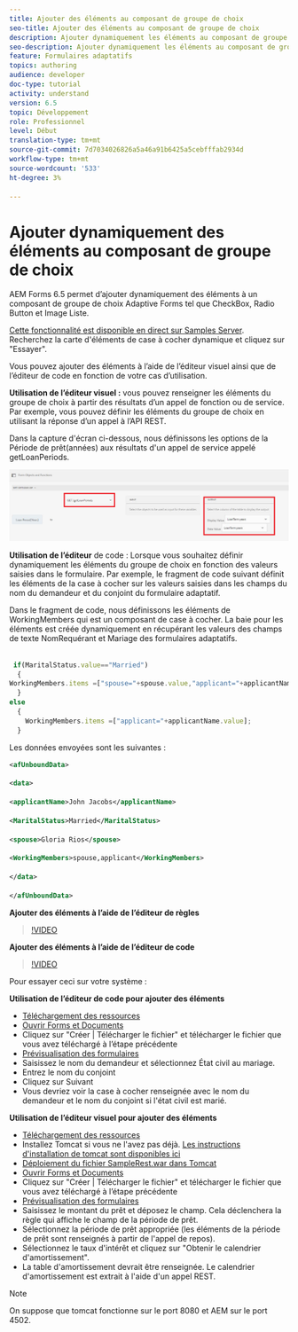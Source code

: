 ```yaml
---
title: Ajouter des éléments au composant de groupe de choix
seo-title: Ajouter des éléments au composant de groupe de choix
description: Ajouter dynamiquement les éléments au composant de groupe de choix
seo-description: Ajouter dynamiquement les éléments au composant de groupe de choix
feature: Formulaires adaptatifs
topics: authoring
audience: developer
doc-type: tutorial
activity: understand
version: 6.5
topic: Développement
role: Professionnel
level: Début
translation-type: tm+mt
source-git-commit: 7d7034026826a5a46a91b6425a5cebfffab2934d
workflow-type: tm+mt
source-wordcount: '533'
ht-degree: 3%

---
```




# Ajouter dynamiquement des éléments au composant de groupe de choix

AEM Forms 6.5 permet d’ajouter dynamiquement des éléments à un composant de groupe de choix Adaptive Forms tel que CheckBox, Radio Button et Image Liste.

[Cette fonctionnalité est disponible en direct sur Samples Server](https://forms.enablementadobe.com/content/samples/samples.html?query=0). Recherchez la carte d&#39;éléments de case à cocher dynamique et cliquez sur &quot;Essayer&quot;.


Vous pouvez ajouter des éléments à l’aide de l’éditeur visuel ainsi que de l’éditeur de code en fonction de votre cas d’utilisation.

**Utilisation de l’éditeur visuel :** vous pouvez renseigner les éléments du groupe de choix à partir des résultats d’un appel de fonction ou de service. Par exemple, vous pouvez définir les éléments du groupe de choix en utilisant la réponse d’un appel à l’API REST.

Dans la capture d&#39;écran ci-dessous, nous définissons les options de la Période de prêt(années) aux résultats d&#39;un appel de service appelé getLoanPeriods.

![Éditeur de règles](assets/ruleeditor.png)

**Utilisation de l’éditeur** de code : Lorsque vous souhaitez définir dynamiquement les éléments du groupe de choix en fonction des valeurs saisies dans le formulaire. Par exemple, le fragment de code suivant définit les éléments de la case à cocher sur les valeurs saisies dans les champs du nom du demandeur et du conjoint du formulaire adaptatif.

Dans le fragment de code, nous définissons les éléments de WorkingMembers qui est un composant de case à cocher. La baie pour les éléments est créée dynamiquement en récupérant les valeurs des champs de texte NomRequérant et Mariage des formulaires adaptatifs.

```javascript
 
 if(MaritalStatus.value=="Married")
  {
WorkingMembers.items =["spouse="+spouse.value,"applicant="+applicantName.value];
  }
else
  {
    WorkingMembers.items =["applicant="+applicantName.value];
  }
```

Les données envoyées sont les suivantes :

```xml
<afUnboundData>

<data>

<applicantName>John Jacobs</applicantName>

<MaritalStatus>Married</MaritalStatus>

<spouse>Gloria Rios</spouse>

<WorkingMembers>spouse,applicant</WorkingMembers>

</data>

</afUnboundData>
```

**Ajouter des éléments à l’aide de l’éditeur de règles**

>[!VIDEO](https://video.tv.adobe.com/v/26847?quality=12&learn=on)

**Ajouter des éléments à l’aide de l’éditeur de code**

>[!VIDEO](https://video.tv.adobe.com/v/26848?quality=12&learn=on)

Pour essayer ceci sur votre système :

**Utilisation de l’éditeur de code pour ajouter des éléments**

* [Téléchargement des ressources](assets/usingthecodeeditor.zip)
* [Ouvrir Forms et Documents](http://localhost:4502/aem/forms.html/content/dam/formsanddocuments)
* Cliquez sur &quot;Créer | Télécharger le fichier&quot; et télécharger le fichier que vous avez téléchargé à l’étape précédente
* [Prévisualisation des formulaires](http://localhost:4502/content/dam/formsanddocuments/simpleform/jcr:content?wcmmode=disabled)
* Saisissez le nom du demandeur et sélectionnez État civil au mariage.
* Entrez le nom du conjoint
* Cliquez sur Suivant
* Vous devriez voir la case à cocher renseignée avec le nom du demandeur et le nom du conjoint si l&#39;état civil est marié.

**Utilisation de l’éditeur visuel pour ajouter des éléments**

* [Téléchargement des ressources](assets/usingthevisualeditor.zip)
* Installez Tomcat si vous ne l&#39;avez pas déjà. [Les instructions d&#39;installation de tomcat sont disponibles ici](https://docs.adobe.com/content/help/en/experience-manager-learn/forms/ic-print-channel-tutorial/introduction.html)
* [Déploiement du fichier SampleRest.war dans Tomcat](https://forms.enablementadobe.com/content/DemoServerBundles/SampleRest.war)
* [Ouvrir Forms et Documents](http://localhost:4502/aem/forms.html/content/dam/formsanddocuments)
* Cliquez sur &quot;Créer | Télécharger le fichier&quot; et télécharger le fichier que vous avez téléchargé à l’étape précédente
* [Prévisualisation des formulaires](http://localhost:4502/content/dam/formsanddocuments/amortizationschedule/jcr:content?wcmmode=disabled)
* Saisissez le montant du prêt et déposez le champ. Cela déclenchera la règle qui affiche le champ de la période de prêt.
* Sélectionnez la période de prêt appropriée (les éléments de la période de prêt sont renseignés à partir de l&#39;appel de repos).
* Sélectionnez le taux d&#39;intérêt et cliquez sur &quot;Obtenir le calendrier d&#39;amortissement&quot;.
* La table d&#39;amortissement devrait être renseignée. Le calendrier d&#39;amortissement est extrait à l&#39;aide d&#39;un appel REST.

>[!NOTE]
> On suppose que tomcat fonctionne sur le port 8080 et AEM sur le port 4502.
